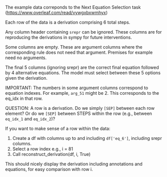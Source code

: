 The example data correponds to the Next Equation Selection task (https://www.overleaf.com/read/vywgxbxwmhyx)

Each row of the data is a derivation comprising 6 total steps.

Any column header containing ```srepr``` can be ignored. These columns are for reproducing the derivations in sympy for future interventions.

Some columns are empty. These are argument columns where the corresponding rule does not need that argument. Premises for example need no arguments.

The final 5 columns (ignoring srepr) are the correct final equation followed by 4 alternative equations. The model must select between these 5 options given the derivation.

IMPORTANT: The numbers in some argument columns correspond to equation indexes. For example, ```arg_51``` might be 2. This corresponds to the eq_idx in that row.

QUESTION: A row is a derivation. Do we simply ```[SEP]``` between each row element? Or do we ```[SEP]``` between STEPS within the row (e.g., between ```eq_idx_1``` and ```eq_idx_2```)?




If you want to make sense of a row within the data:

  1. Create a df with columns up to and including ```df['eq_6']```, including srepr columns. 
  2. Select a row index e.g., i = 81
  3. Call reconstruct_derivation(df, i, True)

This should nicely display the derivation including annotations and equations, for easy comparison with row i.
